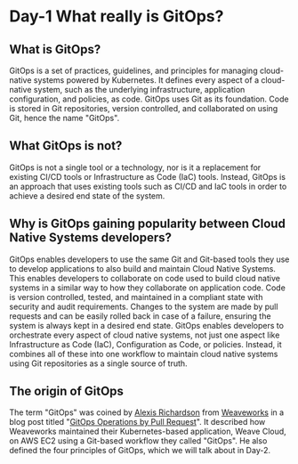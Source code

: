 # Day-1 What really is GitOps?

## What is **GitOps**?
GitOps is a set of practices, guidelines, and principles for managing cloud-native systems powered by Kubernetes. It defines every aspect of a cloud-native system, such as the underlying infrastructure, application configuration, and policies, as code.
GitOps uses Git as its foundation. Code is stored in Git repositories, version controlled, and collaborated on using Git, hence the name "GitOps".
## What **GitOps** is not?
GitOps is not a single tool or a technology, nor is it a replacement for existing CI/CD tools or Infrastructure as Code (IaC) tools. Instead, GitOps is an approach that uses existing tools such as CI/CD and IaC tools in order to achieve a desired end state of the system.
## Why is **GitOps** gaining popularity between Cloud Native Systems developers?
GitOps enables developers to use the same Git and Git-based tools they use to develop applications to also build and maintain Cloud Native Systems. This enables developers to collaborate on code used to build cloud native systems in a similar way to how they collaborate on application code. Code is version controlled, tested, and maintained in a compliant state with security and audit requirements. Changes to the system are made by pull requests and can be easily rolled back in case of a failure, ensuring the system is always kept in a desired end state.
GitOps enables developers to orchestrate every aspect of cloud native systems, not just one aspect like Infrastructure as Code (IaC), Configuration as Code, or policies. Instead, it combines all of these into one workflow to maintain cloud native systems using Git repositories as a single source of truth.
## The origin of **GitOps**
The term "GitOps" was coined by [Alexis Richardson](https://twitter.com/monadic) from [Weaveworks](https://www.weave.works/) in a blog post titled "[GitOps Operations by Pull Request](https://www.weave.works/blog/gitops-operations-by-pull-request)". It described how Weaveworks maintained their Kubernetes-based application, Weave Cloud, on AWS EC2 using a Git-based workflow they called "GitOps".
He also defined the four principles of GitOps, which we will talk about in Day-2.

